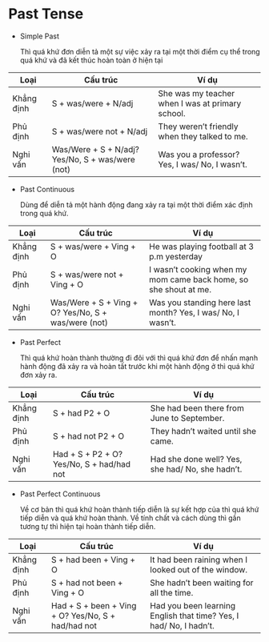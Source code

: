 # Past Tense

- Simple Past

  Thì quá khứ đơn diễn tả một sự việc xảy ra tại một thời điểm cụ thể trong quá khứ và đã kết thúc hoàn toàn ở hiện tại

| Loại       | Cấu trúc                                         | Ví dụ                                            |
| ---------- | ------------------------------------------------ | ------------------------------------------------ |
| Khẳng định | S + was/were + N/adj                             | She was my teacher when I was at primary school. |
| Phủ định   | S + was/were not + N/adj                         | They weren’t friendly when they talked to me.    |
| Nghi vấn   | Was/Were + S + N/adj? Yes/No, S + was/were (not) | Was you a professor? Yes, I was/ No, I wasn’t.   |

- Past Continuous

  Dùng để diễn tả một hành động đang xảy ra tại một thời điểm xác định trong quá khứ.

| Loại       | Cấu trúc                                            | Ví dụ                                                            |
| ---------- | --------------------------------------------------- | ---------------------------------------------------------------- |
| Khẳng định | S + was/were + Ving + O                             | He was playing football at 3 p.m yesterday                       |
| Phủ định   | S + was/were not + Ving + O                         | I wasn’t cooking when my mom came back home, so she shout at me. |
| Nghi vấn   | Was/Were + S + Ving + O? Yes/No, S + was/were (not) | Was you standing here last month? Yes, I was/ No, I wasn’t.      |

- Past Perfect

  Thì quá khứ hoàn thành thường đi đôi với thì quá khứ đơn để nhấn mạnh hành động đã xảy ra và hoàn tất trước khi một hành động ở thì quá khứ đơn xảy ra.

| Loại       | Cấu trúc                                  | Ví dụ                                            |
| ---------- | ----------------------------------------- | ------------------------------------------------ |
| Khẳng định | S + had P2 + O                            | She had been there from June to September.       |
| Phủ định   | S + had not P2 + O                        | They hadn’t waited until she came.               |
| Nghi vấn   | Had + S + P2 + O? Yes/No, S + had/had not | Had she done well? Yes, she had/ No, she hadn’t. |

- Past Perfect Continuous

  Về cơ bản thì quá khứ hoàn thành tiếp diễn là sự kết hợp của thì quá khứ tiếp diễn và quá khứ hoàn thành. Về tính chất và cách dùng thì gần tương tự thì hiện tại hoàn thành tiếp diễn.

| Loại       | Cấu trúc                                           | Ví dụ                                                              |
| ---------- | -------------------------------------------------- | ------------------------------------------------------------------ |
| Khẳng định | S + had been + Ving + O                            | It had been raining when I looked out of the window.               |
| Phủ định   | S + had not been + Ving + O                        | She hadn’t been waiting for all the time.                          |
| Nghi vấn   | Had + S + been + Ving + O? Yes/No, S + had/had not | Had you been learning English that time? Yes, I had/ No, I hadn’t. |
